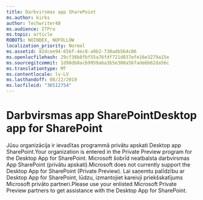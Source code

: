 ```yaml
---
title: Darbvirsmas app SharePoint
ms.author: kirks
author: Techwriter40
ms.audience: ITPro
ms.topic: article
ROBOTS: NOINDEX, NOFOLLOW
localization_priority: Normal
ms.assetid: 82dcee94-656f-4ec8-a9b2-730adb564c06
ms.openlocfilehash: 29cf38b8fbf55a76fdf721d837efe16e3279a15e
ms.sourcegitcommit: 1d98db8acb9959aba3b5e308a567ade6b62da56c
ms.translationtype: MT
ms.contentlocale: lv-LV
ms.lasthandoff: 08/22/2019
ms.locfileid: "36512754"
---
```

# <a name="desktop-app-for-sharepoint"></a><span data-ttu-id="da46a-102">Darbvirsmas app SharePoint</span><span class="sxs-lookup"><span data-stu-id="da46a-102">Desktop app for SharePoint</span></span>

<span data-ttu-id="da46a-103">Jūsu organizācija ir ievadītas programmā privātu apskati Desktop app SharePoint.</span><span class="sxs-lookup"><span data-stu-id="da46a-103">Your organization is entered in the Private Preview program for the Desktop App for SharePoint.</span></span> <span data-ttu-id="da46a-104">Microsoft šobrīd neatbalsta darbvirsmas App SharePoint (privātu apskati).</span><span class="sxs-lookup"><span data-stu-id="da46a-104">Microsoft does not currently support the Desktop App for SharePoint (Private Preview).</span></span> <span data-ttu-id="da46a-105">Lai saņemtu palīdzību ar Desktop App for SharePoint, lūdzu, izmantojiet kareivji priekšskatījums Microsoft privāto partneri.</span><span class="sxs-lookup"><span data-stu-id="da46a-105">Please use your enlisted Microsoft Private Preview partners to get assistance with the Desktop App for SharePoint.</span></span>
